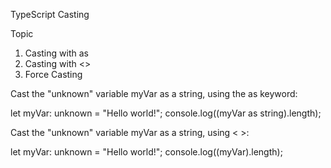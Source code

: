 TypeScript Casting



Topic
1. Casting with as
2. Casting with <>
3. Force Casting



Cast the "unknown" variable myVar as a string, using the as keyword:

let myVar: unknown = "Hello world!";
console.log((myVar as string).length);




Cast the "unknown" variable myVar as a string, using < >:

let myVar: unknown = "Hello world!";
console.log((<string>myVar).length);
